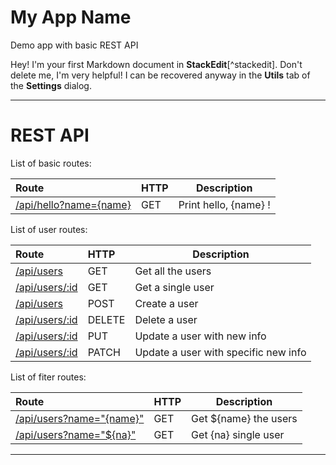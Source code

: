 My App Name
===================
Demo app with basic REST API


Hey! I'm your first Markdown document in **StackEdit**[^stackedit]. Don't delete me, I'm very helpful! I can be recovered anyway in the **Utils** tab of the <i class="icon-cog"></i> **Settings** dialog.

----------


REST API
==================

List of basic routes: 

| Route | HTTP | Description |
| :----------- |	:---------- | :----------:|
| [/api/hello?name={name}][3] | GET | Print hello, {name} !

List of user routes:

| Route | HTTP | Description |
| :----------- |	:---------- | ---------- |
| [/api/users][3] | GET | Get all the users |
| [/api/users/:id][3] | GET | Get a single user |
| [/api/users][3] | POST | Create a user |
| [/api/users/:id][3] | DELETE | Delete a user |
| [/api/users/:id][3] | PUT | Update a user with new info |
| [/api/users/:id][3] | PATCH | Update a user with specific new info |

List of fiter routes:

| Route | HTTP | Description |
| :----------- |	:---------- | ---------- |
| [/api/users?name="{name}"][3] | GET | Get ${name} the users |
| [/api/users?name="${na}"][3] | GET | Get {na} single user |



--------

  [1]: http://math.stackexchange.com/
  [2]: http://daringfireball.net/projects/markdown/syntax "Markdown"
  [3]: https://github.com/jmcmanus/pagedown-extra "Pagedown Extra"
  [4]: http://meta.math.stackexchange.com/questions/5020/mathjax-basic-tutorial-and-quick-reference
  [5]: https://code.google.com/p/google-code-prettify/
  [6]: http://highlightjs.org/
  [7]: http://bramp.github.io/js-sequence-diagrams/
  [8]: http://adrai.github.io/flowchart.js/
